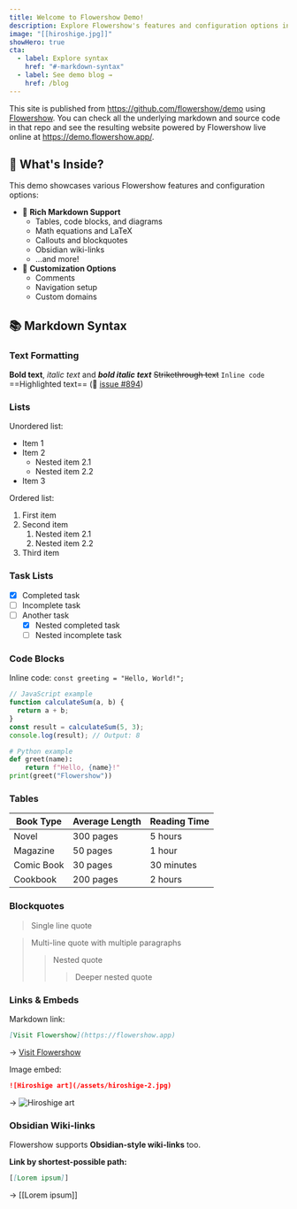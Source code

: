 ```yaml
---
title: Welcome to Flowershow Demo!
description: Explore Flowershow's features and configuration options in this demo site!
image: "[[hiroshige.jpg]]"
showHero: true
cta:
  - label: Explore syntax
    href: "#-markdown-syntax"
  - label: See demo blog →
    href: /blog
---
```


This site is published from https://github.com/flowershow/demo using [Flowershow](https://flowershow.app). You can check all the underlying markdown and source code in that repo and see the resulting website powered by Flowershow live online at https://demo.flowershow.app/.

## 🎯 What's Inside?

This demo showcases various Flowershow features and configuration options:

- 📝 **Rich Markdown Support**
    - Tables, code blocks, and diagrams
    - Math equations and LaTeX
    - Callouts and blockquotes
    - Obsidian wiki-links
    - …and more!
- 🎨 **Customization Options**
    - Comments
    - Navigation setup
    - Custom domains

## 📚 Markdown Syntax

### Text Formatting

**Bold text**, *italic text* and ***bold italic text***
~~Strikethrough text~~
`Inline code`
==Highlighted text== (🚧 [issue #894](https://github.com/flowershow/flowershow/issues/894))

### Lists

Unordered list:
* Item 1
* Item 2
  * Nested item 2.1
  * Nested item 2.2
* Item 3

Ordered list:
1. First item
2. Second item
   1. Nested item 2.1
   2. Nested item 2.2
3. Third item

### Task Lists

- [x] Completed task
- [ ] Incomplete task
- [ ] Another task
  - [x] Nested completed task
  - [ ] Nested incomplete task

### Code Blocks

Inline code: `const greeting = "Hello, World!";`

```javascript
// JavaScript example
function calculateSum(a, b) {
  return a + b;
}
const result = calculateSum(5, 3);
console.log(result); // Output: 8
```

```python
# Python example
def greet(name):
    return f"Hello, {name}!"
print(greet("Flowershow"))
```

### Tables

| Book Type | Average Length | Reading Time |
|-----------|---------------|--------------|
| Novel | 300 pages | 5 hours |
| Magazine | 50 pages | 1 hour |
| Comic Book | 30 pages | 30 minutes |
| Cookbook | 200 pages | 2 hours |

### Blockquotes

> Single line quote

> Multi-line quote
> with multiple paragraphs
> > Nested quote
> > > Deeper nested quote

### Links & Embeds

Markdown link:
```md
[Visit Flowershow](https://flowershow.app)
```
→ [Visit Flowershow](https://flowershow.app)

Image embed:
```md
![Hiroshige art](/assets/hiroshige-2.jpg)
```
→
![Hiroshige art](/assets/hiroshige-2.jpg)

### Obsidian Wiki-links

Flowershow supports **Obsidian-style wiki-links** too.

**Link by shortest-possible path:**
```md
[[Lorem ipsum]]
```
→ [[Lorem ipsum]]

